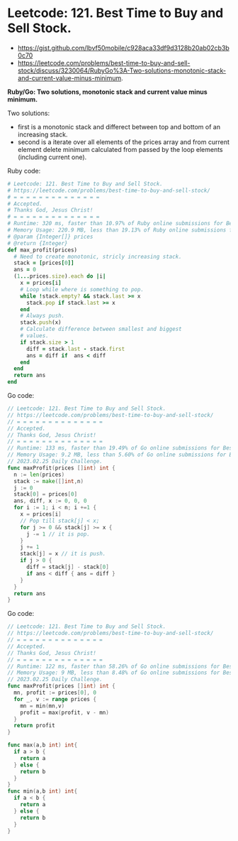 # Leetcode: 121. Best Time to Buy and Sell Stock.

- https://gist.github.com/lbvf50mobile/c928aca33df9d3128b20ab02cb3b0c70
- https://leetcode.com/problems/best-time-to-buy-and-sell-stock/discuss/3230064/RubyGo%3A-Two-solutions-monotonic-stack-and-current-value-minus-minimum.

**Ruby/Go: Two solutions, monotonic stack and current value minus minimum.**

Two solutions: 
 - first is a monotonic stack and differect between top and bottom of an increasing stack.
 - second is a iterate over all elements of the prices array and from current element delete minimum calculated from passed by the loop elements (including current one).


Ruby code:
```Ruby
# Leetcode: 121. Best Time to Buy and Sell Stock.
# https://leetcode.com/problems/best-time-to-buy-and-sell-stock/
# = = = = = = = = = = = = = =
# Accepted.
# Thanks God, Jesus Christ!
# = = = = = = = = = = = = = =
# Runtime: 320 ms, faster than 10.97% of Ruby online submissions for Best Time to Buy and Sell Stock.
# Memory Usage: 220.9 MB, less than 19.13% of Ruby online submissions for Best Time to Buy and Sell Stock.
# @param {Integer[]} prices
# @return {Integer}
def max_profit(prices)
  # Need to create monotonic, stricly increasing stack.
  stack = [prices[0]]
  ans = 0
  (1...prices.size).each do |i|
    x = prices[i]
    # Loop while where is something to pop.
    while !stack.empty? && stack.last >= x 
      stack.pop if stack.last >= x
    end
    # Always push.
    stack.push(x)
    # Calculate difference between smallest and biggest 
    # values.
    if stack.size > 1
      diff = stack.last - stack.first
      ans = diff if  ans < diff
    end
  end
  return ans
end
```
Go code:
```Go
// Leetcode: 121. Best Time to Buy and Sell Stock.
// https://leetcode.com/problems/best-time-to-buy-and-sell-stock/
// = = = = = = = = = = = = = =
// Accepted.
// Thanks God, Jesus Christ!
// = = = = = = = = = = = = = =
// Runtime: 133 ms, faster than 19.49% of Go online submissions for Best Time to Buy and Sell Stock.
// Memory Usage: 9.2 MB, less than 5.60% of Go online submissions for Best Time to Buy and Sell Stock.
// 2023.02.25 Daily Challenge.
func maxProfit(prices []int) int {
  n := len(prices)
  stack := make([]int,n) 
  j := 0
  stack[0] = prices[0]
  ans, diff, x := 0, 0, 0
  for i := 1; i < n; i +=1 {
    x = prices[i]
    // Pop till stack[j] < x;
    for j >= 0 && stack[j] >= x {
      j -= 1 // it is pop.
    }
    j += 1
    stack[j] = x // it is push.
    if j > 0 {
      diff = stack[j] - stack[0]
      if ans < diff { ans = diff }
    }
  }
  return ans
}
```
Go code:
```Go
// Leetcode: 121. Best Time to Buy and Sell Stock.
// https://leetcode.com/problems/best-time-to-buy-and-sell-stock/
// = = = = = = = = = = = = = =
// Accepted.
// Thanks God, Jesus Christ!
// = = = = = = = = = = = = = =
// Runtime: 122 ms, faster than 58.26% of Go online submissions for Best Time to Buy and Sell Stock.
// Memory Usage: 9 MB, less than 8.48% of Go online submissions for Best Time to Buy and Sell Stock.
// 2023.02.25 Daily Challenge.
func maxProfit(prices []int) int {
  mn, profit := prices[0], 0
  for _, v := range prices {
    mn = min(mn,v)
    profit = max(profit, v - mn)
  }
  return profit
}

func max(a,b int) int{
  if a > b {
    return a 
  } else {
    return b
  }
}
func min(a,b int) int{
  if a < b {
    return a
  } else {
    return b
  }
}
```
